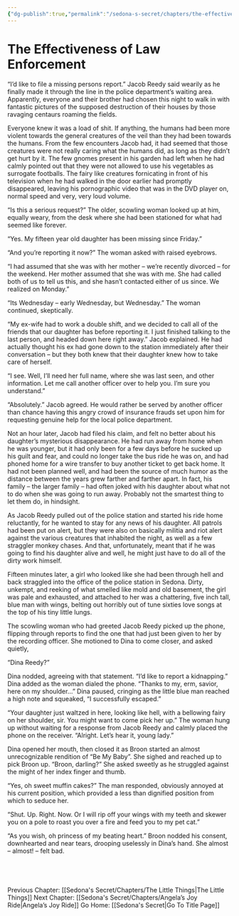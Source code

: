 ```yaml
---
{"dg-publish":true,"permalink":"/sedona-s-secret/chapters/the-effectiveness-of-law-enforcement/"}
---
```


# The Effectiveness of Law Enforcement

“I’d like to file a missing persons report.” Jacob Reedy said wearily as he finally made it through the line in the police department’s waiting area. Apparently, everyone and their brother had chosen this night to walk in with fantastic pictures of the supposed destruction of their houses by those ravaging centaurs roaming the fields.

Everyone knew it was a load of shit. If anything, the humans had been more violent towards the general creatures of the veil than they had been towards the humans. From the few encounters Jacob had, it had seemed that those creatures were not really caring what the humans did, as long as they didn’t get hurt by it. The few gnomes present in his garden had left when he had calmly pointed out that they were not allowed to use his vegetables as surrogate footballs. The fairy like creatures fornicating in front of his television when he had walked in the door earlier had promptly disappeared, leaving his pornographic video that was in the DVD player on, normal speed and very, very loud volume.

“Is this a serious request?” The older, scowling woman looked up at him, equally weary, from the desk where she had been stationed for what had seemed like forever.

“Yes. My fifteen year old daughter has been missing since Friday.”

“And you’re reporting it now?” The woman asked with raised eyebrows.

“I had assumed that she was with her mother – we’re recently divorced – for the weekend. Her mother assumed that she was with me. She had called both of us to tell us this, and she hasn’t contacted either of us since. We realized on Monday.”

“Its Wednesday – early Wednesday, but Wednesday.” The woman continued, skeptically.

“My ex-wife had to work a double shift, and we decided to call all of the friends that our daughter has before reporting it. I just finished talking to the last person, and headed down here right away.” Jacob explained. He had actually thought his ex had gone down to the station immediately after their conversation – but they both knew that their daughter knew how to take care of herself.

“I see. Well, I’ll need her full name, where she was last seen, and other information. Let me call another officer over to help you. I’m sure you understand.”

“Absolutely.” Jacob agreed. He would rather be served by another officer than chance having this angry crowd of insurance frauds set upon him for requesting genuine help for the local police department.
  
Not an hour later, Jacob had filed his claim, and felt no better about his daughter’s mysterious disappearance. He had run away from home when he was younger, but it had only been for a few days before he sucked up his guilt and fear, and could no longer take the bus ride he was on, and had phoned home for a wire transfer to buy another ticket to get back home. It had not been planned well, and had been the source of much humor as the distance between the years grew farther and farther apart. In fact, his family – the larger family – had often joked with his daughter about what not to do when she was going to run away. Probably not the smartest thing to let them do, in hindsight.

As Jacob Reedy pulled out of the police station and started his ride home reluctantly, for he wanted to stay for any news of his daughter. All patrols had been put on alert, but they were also on basically militia and riot alert against the various creatures that inhabited the night, as well as a few straggler monkey chases. And that, unfortunately, meant that if he was going to find his daughter alive and well, he might just have to do all of the dirty work himself.
  
Fifteen minutes later, a girl who looked like she had been through hell and back straggled into the office of the police station in Sedona. Dirty, unkempt, and reeking of what smelled like mold and old basement, the girl was pale and exhausted, and attached to her was a chattering, five inch tall, blue man with wings, belting out horribly out of tune sixties love songs at the top of his tiny little lungs.

The scowling woman who had greeted Jacob Reedy picked up the phone, flipping through reports to find the one that had just been given to her by the recording officer. She motioned to Dina to come closer, and asked quietly, 

“Dina Reedy?”

Dina nodded, agreeing with that statement. “I’d like to report a kidnapping.” Dina added as the woman dialed the phone. “Thanks to my, erm, savior, here on my shoulder…” Dina paused, cringing as the little blue man reached a high note and squeaked, “I successfully escaped.”

“Your daughter just waltzed in here, looking like hell, with a bellowing fairy on her shoulder, sir. You might want to come pick her up.” The woman hung up without waiting for a response from Jacob Reedy and calmly placed the phone on the receiver. “Alright. Let’s hear it, young lady.”

Dina opened her mouth, then closed it as Broon started an almost unrecognizable rendition of “Be My Baby”. She sighed and reached up to pick Broon up. “Broon, darling?” She asked sweetly as he struggled against the might of her index finger and thumb.

“Yes, oh sweet muffin cakes?” The man responded, obviously annoyed at his current position, which provided a less than dignified position from which to seduce her.

“Shut. Up. Right. Now. Or I will rip off your wings with my teeth and skewer you on a pole to roast you over a fire and feed you to my pet cat.”

“As you wish, oh princess of my beating heart.” Broon nodded his consent, downhearted and near tears, drooping uselessly in Dina’s hand. She almost – almost! – felt bad.


  
---
Previous Chapter: [[Sedona's Secret/Chapters/The Little Things\|The Little Things]]
Next Chapter: [[Sedona's Secret/Chapters/Angela’s Joy Ride\|Angela’s Joy Ride]]
Go Home: [[Sedona's Secret\|Go To Title Page]]
  


